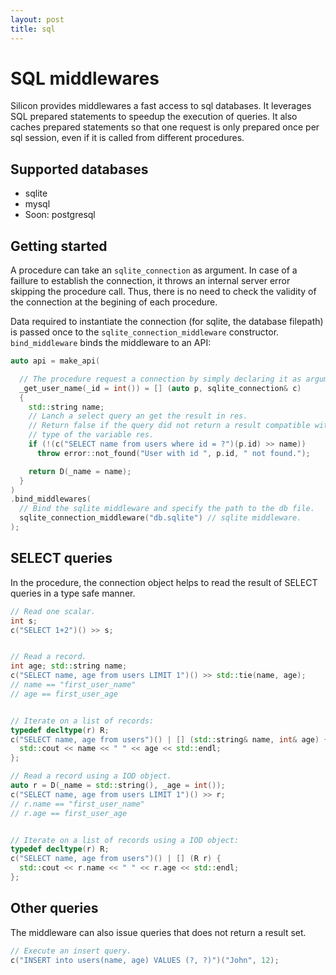 ```yaml
---
layout: post
title: sql
---
```


SQL middlewares
========================

Silicon provides middlewares a fast access to sql databases. It
leverages SQL prepared statements to speedup the execution of
queries. It also caches prepared statements so that one request is
only prepared once per sql session, even if it is called from different
procedures.

## Supported databases

  - sqlite
  - mysql
  - Soon: postgresql

## Getting started

A procedure can take an ```sqlite_connection``` as argument. In case
of a faillure to establish the connection, it throws an internal
server error skipping the procedure call. Thus, there is no need to
check the validity of the connection at the begining of each
procedure.

Data required to instantiate the connection (for sqlite, the database
filepath) is passed once to the ```sqlite_connection_middleware```
constructor. ```bind_middleware``` binds the middleware to an API:

```c++
auto api = make_api(

  // The procedure request a connection by simply declaring it as argument.
  _get_user_name(_id = int()) = [] (auto p, sqlite_connection& c)
  {
    std::string name;
    // Lanch a select query an get the result in res.
    // Return false if the query did not return a result compatible with the 
    // type of the variable res.
    if (!(c("SELECT name from users where id = ?")(p.id) >> name))
      throw error::not_found("User with id ", p.id, " not found.");

    return D(_name = name);
  }
)
.bind_middlewares(
  // Bind the sqlite middleware and specify the path to the db file.
  sqlite_connection_middleware("db.sqlite") // sqlite middleware.
);
```


## SELECT queries

In the procedure, the connection object helps to read the result of
SELECT queries in a type safe manner.

```c++
// Read one scalar.
int s;
c("SELECT 1+2")() >> s;


// Read a record.
int age; std::string name;
c("SELECT name, age from users LIMIT 1")() >> std::tie(name, age);
// name == "first_user_name"
// age == first_user_age


// Iterate on a list of records:
typedef decltype(r) R;
c("SELECT name, age from users")() | [] (std::string& name, int& age) {
  std::cout << name << " " << age << std::endl;
};

// Read a record using a IOD object.
auto r = D(_name = std::string(), _age = int());
c("SELECT name, age from users LIMIT 1")() >> r;
// r.name == "first_user_name"
// r.age == first_user_age


// Iterate on a list of records using a IOD object:
typedef decltype(r) R;
c("SELECT name, age from users")() | [] (R r) {
  std::cout << r.name << " " << r.age << std::endl;
};

```

## Other queries

The middleware can also issue queries that does not return a result set.

```c++
// Execute an insert query.
c("INSERT into users(name, age) VALUES (?, ?)")("John", 12);
```
